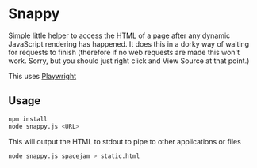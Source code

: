 # Snappy

Simple little helper to access the HTML of a page after any dynamic JavaScript rendering has happened. It does this in a dorky way of waiting for requests to finish (therefore if no web requests are made this won't work. Sorry, but you should just right click and View Source at that point.)

This uses [Playwright](https://playwright.dev/)

## Usage

```bash
npm install
node snappy.js <URL>
```

This will output the HTML to stdout to pipe to other applications or files

```bash
node snappy.js spacejam > static.html
```